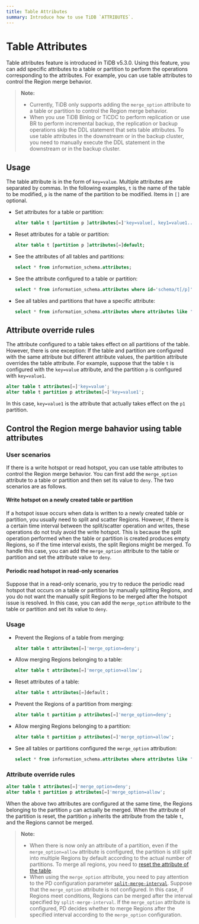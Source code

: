 ```yaml
---
title: Table Attributes
summary: Introduce how to use TiDB `ATTRIBUTES`.
---
```


# Table Attributes

Table attributes feature is introduced in TiDB v5.3.0. Using this feature, you can add specific attributes to a table or partition to perform the operations corresponding to the attributes. For example, you can use table attributes to control the Region merge behavior.

> **Note:**
>
> - Currently, TiDB only supports adding the `merge_option` attribute to a table or partition to control the Region merge behavior.
> - When you use TiDB Binlog or TiCDC to perform replication or use BR to perform incremental backup, the replication or backup operations skip the DDL statement that sets table attributes. To use table attributes in the downstream or in the backup cluster, you need to manually execute the DDL statement in the downstream or in the backup cluster.

## Usage

The table attribute is in the form of `key=value`. Multiple attributes are separated by commas. In the following examples, `t` is the name of the table to be modified, `p` is the name of the partition to be modified. Items in `[]` are optional.

+ Set attributes for a table or partition:

    ```sql
    alter table t [partition p ]attributes[=]'key=value[, key1=value1...]';
    ```

+ Reset attributes for a table or partition:

    ```sql
    alter table t [partition p ]attributes[=]default;
    ```

+ See the attributes of all tables and partitions:

    ```sql
    select * from information_schema.attributes;
    ```

+ See the attribute configured to a table or partition:

    ```sql
    select * from information_schema.attributes where id='schema/t[/p]';
    ```

+ See all tables and partitions that have a specific attribute:

    ```sql
    select * from information_schema.attributes where attributes like '%key%';
    ```

## Attribute override rules

The attribute configured to a table takes effect on all partitions of the table. However, there is one exception: If the table and partition are configured with the same attribute but different attribute values, the partition attribute overrides the table attribute. For example, suppose that the table `t` is configured with the `key=value` attribute, and the partition `p` is configured with `key=value1`.

```sql
alter table t attributes[=]'key=value';
alter table t partition p attributes[=]'key=value1';
```

In this case, `key=value1` is the attribute that actually takes effect on the `p1` partition.

## Control the Region merge bahavior using table attributes

### User scenarios

If there is a write hotspot or read hotspot, you can use table attributes to control the Region merge behavior. You can first add the `merge_option` attribute to a table or partition and then set its value to `deny`. The two scenarios are as follows.

#### Write hotspot on a newly created table or partition

If a hotspot issue occurs when data is written to a newly created table or partition, you usually need to split and scatter Regions. However, if there is a certain time interval between the split/scatter operation and writes, these operations do not truly avoid the write hotspot. This is because the split operation performed when the table or partition is created produces empty Regions, so if the time interval exists, the split Regions might be merged. To handle this case, you can add the `merge_option` attribute to the table or partition and set the attribute value to `deny`.

#### Periodic read hotspot in read-only scenarios

Suppose that in a read-only scenario, you try to reduce the periodic read hotspot that occurs on a table or partition by manually splitting Regions, and you do not want the manually split Regions to be merged after the hotspot issue is resolved. In this case, you can add the `merge_option` attribute to the table or partition and set its value to `deny`.

### Usage

+ Prevent the Regions of a table from merging:

    ```sql
    alter table t attributes[=]'merge_option=deny';
    ```

+ Allow merging Regions belonging to a table:

    ```sql
    alter table t attributes[=]'merge_option=allow';
    ```

+ Reset attributes of a table:

    ```sql
    alter table t attributes[=]default；
    ```

+ Prevent the Regions of a partition from merging:

    ```sql
    alter table t partition p attributes[=]'merge_option=deny';
    ```

+ Allow merging Regions belonging to a partition:

    ```sql
    alter table t partition p attributes[=]'merge_option=allow';
    ```

+ See all tables or partitions configured the `merge_option` attribution:

    ```sql
    select * from information_schema.attributes where attributes like '%merge_option%';
    ```

### Attribute override rules

```sql
alter table t attributes[=]'merge_option=deny';
alter table t partition p attributes[=]'merge_option=allow';
```

When the above two attributes are configured at the same time, the Regions belonging to the partition `p` can actually be merged. When the attribute of the partition is reset, the partition `p` inherits the attribute from the table `t`, and the Regions cannot be merged.

> **Note:**
>
> - When there is now only an attribute of a partition, even if the `merge_option=allow` attribute is configured, the partition is still split into multiple Regions by default according to the actual number of partitions. To merge all regions, you need to [reset the attribute of the table](#usage).
> - When using the `merge_option` attribute, you need to pay attention to the PD configuration parameter [`split-merge-interval`](/pd-configuration-file.md#split-merge-interval). Suppose that the `merge_option` attribute is not configured. In this case, if Regions meet conditions, Regions can be merged after the interval specified by `split-merge-interval`. If the `merge_option` attribute is configured, PD decides whether to merge Regions after the specified interval according to the `merge_option` configuration.